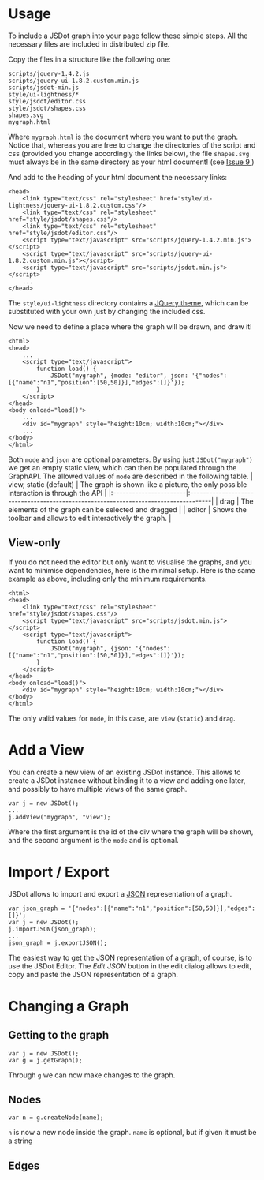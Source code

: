 # Usage #

To include a JSDot graph into your page follow these simple steps. All the necessary files are included in distributed zip file.

Copy the files in a structure like the following one:
```
scripts/jquery-1.4.2.js
scripts/jquery-ui-1.8.2.custom.min.js
scripts/jsdot-min.js
style/ui-lightness/*
style/jsdot/editor.css
style/jsdot/shapes.css
shapes.svg
mygraph.html
```

Where `mygraph.html` is the document where you want to put the graph. Notice that, whereas you are free to change the directories of the script and css (provided you change accordingly the links below), the file `shapes.svg` must always be in the same directory as your html document! (see [Issue 9 ](.md))

And add to the heading of your html document the necessary links:
```
<head>
    <link type="text/css" rel="stylesheet" href="style/ui-lightness/jquery-ui-1.8.2.custom.css"/>
    <link type="text/css" rel="stylesheet" href="style/jsdot/shapes.css"/>
    <link type="text/css" rel="stylesheet" href="style/jsdot/editor.css"/>
    <script type="text/javascript" src="scripts/jquery-1.4.2.min.js"></script>
    <script type="text/javascript" src="scripts/jquery-ui-1.8.2.custom.min.js"></script>
    <script type="text/javascript" src="scripts/jsdot.min.js"></script>
    ...
</head>
```

The `style/ui-lightness` directory contains a [JQuery theme](http://jqueryui.com), which can be substituted with your own just by changing the included css.

Now we need to define a place where the graph will be drawn, and draw it!
```
<html>
<head>
    ...
    <script type="text/javascript">
        function load() {
            JSDot("mygraph", {mode: "editor", json: '{"nodes":[{"name":"n1","position":[50,50]}],"edges":[]}'});
        }
    </script>
</head>
<body onload="load()">
    ...
    <div id="mygraph" style="height:10cm; width:10cm;"></div>
    ...
</body>
</html>
```

Both `mode` and `json` are optional parameters. By using just `JSDot("mygraph")` we get an empty static view, which can then be populated through the GraphAPI.
The allowed values of `mode` are described in the following table.
| view, static (default) | The graph is shown like a picture, the only possible interaction is through the API |
|:-----------------------|:------------------------------------------------------------------------------------|
| drag                   | The elements of the graph can be selected and dragged                               |
| editor                 | Shows the toolbar and allows to edit interactively the graph.                       |

## View-only ##
If you do not need the editor but only want to visualise the graphs, and you want to minimise dependencies, here is the minimal setup.
Here is the same example as above, including only the minimum requirements.
```
<html>
<head>
    <link type="text/css" rel="stylesheet" href="style/jsdot/shapes.css"/>
    <script type="text/javascript" src="scripts/jsdot.min.js"></script>
    <script type="text/javascript">
        function load() {
            JSDot("mygraph", {json: '{"nodes":[{"name":"n1","position":[50,50]}],"edges":[]}'});
        }
    </script>
</head>
<body onload="load()">
    <div id="mygraph" style="height:10cm; width:10cm;"></div>
</body>
</html>
```
The only valid values for `mode`, in this case, are `view` (`static`) and `drag`.

# Add a View #
You can create a new view of an existing JSDot instance. This allows to create a JSDot instance without binding it to a view and adding one later, and possibly to have multiple views of the same graph.
```
var j = new JSDot();
...
j.addView("mygraph", "view");
```
Where the first argument is the id of the div where the graph will be shown, and the second argument is the `mode` and is optional.

# Import / Export #
JSDot allows to import and export a [JSON](http://json.org/) representation of a graph.
```
var json_graph = '{"nodes":[{"name":"n1","position":[50,50]}],"edges":[]}';
var j = new JSDot();
j.importJSON(json_graph);
...
json_graph = j.exportJSON();
```
The easiest way to get the JSON representation of a graph, of course, is to use the JSDot Editor. The _Edit JSON_ button in the edit dialog allows to edit, copy and paste the JSON representation of a graph.

# Changing a Graph #
## Getting to the graph ##
```
var j = new JSDot();
var g = j.getGraph();
```
Through `g` we can now make changes to the graph.

## Nodes ##
```
var n = g.createNode(name);
```
`n` is now a new node inside the graph. `name` is optional, but if given it must be a string

## Edges ##